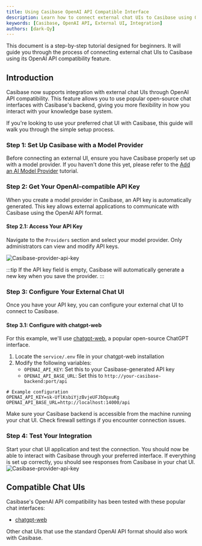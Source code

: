 ```yaml
---
title: Using Casibase OpenAI API Compatible Interface
description: Learn how to connect external chat UIs to Casibase using OpenAI API compatibility.
keywords: [Casibase, OpenAI API, External UI, Integration]
authors: [dark-Qy]
---
```


This document is a step-by-step tutorial designed for beginners. It will guide you through the process of connecting external chat UIs to Casibase using its OpenAI API compatibility feature.

## Introduction

Casibase now supports integration with external chat UIs through OpenAI API compatibility. This feature allows you to use popular open-source chat interfaces with Casibase's backend, giving you more flexibility in how you interact with your knowledge base system.

If you're looking to use your preferred chat UI with Casibase, this guide will walk you through the simple setup process.

### Step 1: Set Up Casibase with a Model Provider

Before connecting an external UI, ensure you have Casibase properly set up with a model provider. If you haven't done this yet, please refer to the [Add an AI Model Provider](../basic/beginner-guide/add-a-model-provider.md) tutorial.

### Step 2: Get Your OpenAI-compatible API Key

When you create a model provider in Casibase, an API key is automatically generated. This key allows external applications to communicate with Casibase using the OpenAI API format.

#### Step 2.1: Access Your API Key

Navigate to the `Providers` section and select your model provider. Only administrators can view and modify API keys.

![Casibase-provider-api-key](/img/walkthrough-guides/casibase-provider-api-key.png)

:::tip
If the API key field is empty, Casibase will automatically generate a new key when you save the provider.
:::

### Step 3: Configure Your External Chat UI

Once you have your API key, you can configure your external chat UI to connect to Casibase.

#### Step 3.1: Configure with chatgpt-web

For this example, we'll use [chatgpt-web](https://github.com/Chanzhaoyu/chatgpt-web), a popular open-source ChatGPT interface.

1. Locate the `service/.env` file in your chatgpt-web installation
2. Modify the following variables:
    - `OPENAI_API_KEY`: Set this to your Casibase-generated API key
    - `OPENAI_API_BASE_URL`: Set this to `http://your-casibase-backend:port/api`

```env
# Example configuration
OPENAI_API_KEY=sk-UflKsbiYjzBvjeUFJbDpxuKg
OPENAI_API_BASE_URL=http://localhost:14000/api
```

Make sure your Casibase backend is accessible from the machine running your chat UI. Check firewall settings if you encounter connection issues.

### Step 4: Test Your Integration

Start your chat UI application and test the connection. You should now be able to interact with Casibase through your preferred interface. If everything is set up correctly, you should see responses from Casibase in your chat UI.
![Casibase-provider-api-key](/img/walkthrough-guides/casibase-openai-compatibility-chatgpt-web.png)

## Compatible Chat UIs

Casibase's OpenAI API compatibility has been tested with these popular chat interfaces:

- [chatgpt-web](https://github.com/Chanzhaoyu/chatgpt-web)

Other chat UIs that use the standard OpenAI API format should also work with Casibase.
